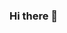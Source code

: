 ### Hi there 👋

<!--
**skoowoo/skoowoo** is a ✨ _special_ ✨ repository because its `README.md` (this file) appears on your GitHub profile.

Here are some ideas to get you started:
-->


